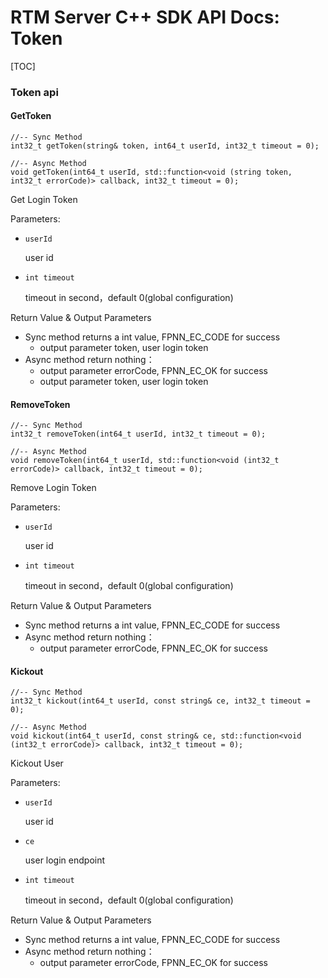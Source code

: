 # RTM Server C++ SDK API Docs: Token

[TOC]

### Token api



#### GetToken

	//-- Sync Method
	int32_t getToken(string& token, int64_t userId, int32_t timeout = 0);
	
	//-- Async Method
	void getToken(int64_t userId, std::function<void (string token, int32_t errorCode)> callback, int32_t timeout = 0);

Get Login Token

Parameters:

+ `userId` 

  user id

+ `int timeout`

  timeout in second，default 0(global configuration)


Return Value & Output Parameters

+ Sync method returns a int value, FPNN_EC_CODE for success
  * output parameter token, user login token
+ Async method return nothing：
  * output parameter errorCode, FPNN_EC_OK for success
  * output parameter token, user login token



#### RemoveToken

	//-- Sync Method
	int32_t removeToken(int64_t userId, int32_t timeout = 0);
	
	//-- Async Method
	void removeToken(int64_t userId, std::function<void (int32_t errorCode)> callback, int32_t timeout = 0);

Remove Login Token

Parameters:

+ `userId` 

  user id

+ `int timeout`

  timeout in second，default 0(global configuration)


Return Value & Output Parameters

+ Sync method returns a int value, FPNN_EC_CODE for success
+ Async method return nothing：
  * output parameter errorCode, FPNN_EC_OK for success



#### Kickout

	//-- Sync Method
	int32_t kickout(int64_t userId, const string& ce, int32_t timeout = 0);
	
	//-- Async Method
	void kickout(int64_t userId, const string& ce, std::function<void (int32_t errorCode)> callback, int32_t timeout = 0);

Kickout User

Parameters:

+ `userId` 

  user id

+ `ce` 

  user login endpoint

+ `int timeout`

  timeout in second，default 0(global configuration)


Return Value & Output Parameters

+ Sync method returns a int value, FPNN_EC_CODE for success
+ Async method return nothing：
  * output parameter errorCode, FPNN_EC_OK for success

